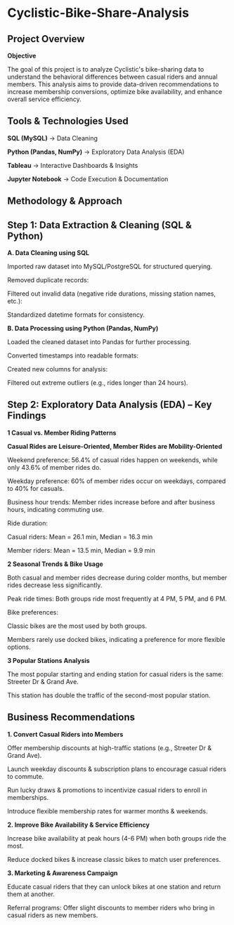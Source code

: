 # Cyclistic-Bike-Share-Analysis

## Project Overview
**Objective**

The goal of this project is to analyze Cyclistic's bike-sharing data to understand the behavioral differences between casual riders and annual members. This analysis aims to provide data-driven recommendations to increase membership conversions, optimize bike availability, and enhance overall service efficiency.

## Tools & Technologies Used

**SQL (MySQL)** → Data Cleaning

**Python (Pandas, NumPy)** → Exploratory Data Analysis (EDA)

**Tableau** → Interactive Dashboards & Insights

**Jupyter Notebook** → Code Execution & Documentation

## Methodology & Approach

## Step 1: Data Extraction & Cleaning (SQL & Python)

**A. Data Cleaning using SQL**

Imported raw dataset into MySQL/PostgreSQL for structured querying.

Removed duplicate records:

Filtered out invalid data (negative ride durations, missing station names, etc.):

Standardized datetime formats for consistency.

**B. Data Processing using Python (Pandas, NumPy)**

Loaded the cleaned dataset into Pandas for further processing.

Converted timestamps into readable formats:

Created new columns for analysis:

Filtered out extreme outliers (e.g., rides longer than 24 hours).

## Step 2: Exploratory Data Analysis (EDA) – Key Findings

**1 Casual vs. Member Riding Patterns** 

**Casual Rides are Leisure-Oriented, Member Rides are Mobility-Oriented** 

Weekend preference: 56.4% of casual rides happen on weekends, while only 43.6% of member rides do.

Weekday preference: 60% of member rides occur on weekdays, compared to 40% for casuals.

Business hour trends: Member rides increase before and after business hours, indicating commuting use.

Ride duration:

Casual riders: Mean = 26.1 min, Median = 16.3 min

Member riders: Mean = 13.5 min, Median = 9.9 min

**2 Seasonal Trends & Bike Usage**

Both casual and member rides decrease during colder months, but member rides decrease less significantly.

Peak ride times: Both groups ride most frequently at 4 PM, 5 PM, and 6 PM.

Bike preferences:

Classic bikes are the most used by both groups.

Members rarely use docked bikes, indicating a preference for more flexible options.

**3 Popular Stations Analysis**

The most popular starting and ending station for casual riders is the same: Streeter Dr & Grand Ave.

This station has double the traffic of the second-most popular station.

## Business Recommendations

 **1. Convert Casual Riders into Members**

Offer membership discounts at high-traffic stations (e.g., Streeter Dr & Grand Ave).

Launch weekday discounts & subscription plans to encourage casual riders to commute.

Run lucky draws & promotions to incentivize casual riders to enroll in memberships.

Introduce flexible membership rates for warmer months & weekends.

**2. Improve Bike Availability & Service Efficiency**

Increase bike availability at peak hours (4-6 PM) when both groups ride the most.

Reduce docked bikes & increase classic bikes to match user preferences.

**3. Marketing & Awareness Campaign**

Educate casual riders that they can unlock bikes at one station and return them at another.

Referral programs: Offer slight discounts to member riders who bring in casual riders as new members.


